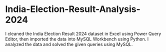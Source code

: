 # India-Election-Result-Analysis-2024

I cleaned the India Election Result 2024 dataset in Excel using Power Query Editor, then imported the data into MySQL Workbench using Python. I analyzed the data and solved the given queries using MySQL.

